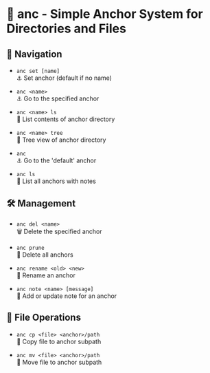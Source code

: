 # 📖 anc - Simple Anchor System for Directories and Files

## 🎯 Navigation

- `anc set [name]`  
  ⚓ Set anchor (default if no name)

- `anc <name>`  
  ⚓ Go to the specified anchor

- `anc <name> ls`  
  📂 List contents of anchor directory

- `anc <name> tree`  
  🌲 Tree view of anchor directory

- `anc`  
  ⚓ Go to the 'default' anchor

- `anc ls`  
  📌 List all anchors with notes

## 🛠️ Management

- `anc del <name>`  
  🗑️ Delete the specified anchor

- `anc prune`  
  🧹 Delete all anchors

- `anc rename <old> <new>`  
  🔄 Rename an anchor

- `anc note <name> [message]`  
  📝 Add or update note for an anchor

## 📂 File Operations

- `anc cp <file> <anchor>/path`  
  📁 Copy file to anchor subpath

- `anc mv <file> <anchor>/path`  
  🚚 Move file to anchor subpath
